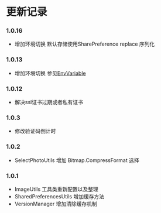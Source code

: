 # 更新记录
### 1.0.16
- 增加环境切换 默认存储使用SharePreference replace 序列化
### 1.0.13
- 增加环境切换 参见[EnvVariable](https://github.com/twiceyuan/EnvVariable)
### 1.0.12
- 解决ssl证书过期或者私有证书
### 1.0.3
- 修改验证码倒计时
### 1.0.2
- SelectPhotoUtils 增加 Bitmap.CompressFormat 选择
### 1.0.1
- ImageUtils 工具类重新配置以及整理
- SharedPreferencesUtils 增加缓存方法
- VersionManager 增加清除缓存机制
